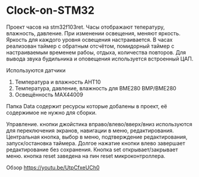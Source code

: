 # Clock-on-STM32
Проект часов на stm32f103ret.
Часы отображают тепературу, влажность, давление. При изменении освещения, меняют яркость. Яркость для каждого уровня освещения настраивается.
В часах реализован таймер с обратным отсчётом, помидорный таймер с настраиваемым временем рабоы, отдыха, количества повторов.
Для вывода звука будильника и оповещения используется встроенный ЦАП.

Используются датчики
1. Температура и влажность AHT10
2. Температура, давление, влажность для BME280 BMP/BME280
3. Освещённость MAX44009

Папка Data содержит ресурсы которые добалены в проект, её содержимое не нужно для сборки.

Управление.
кнопки джойстика вправо/влево/вверх/вниз используются для переключения экранов, навигации в меню, редактирования.
Центральная кнопка, выбор в меню, подтверждение редактирования, запуск/остановка таймера.
Долгое нажатие кнопки влево завершает редактирование без сохранения.
Кнопка set открывает/закрывает меню.
кнопка reset заведена на пин reset микроконтроллера.

Обзор
https://youtu.be/UtpCfxeUCh0
